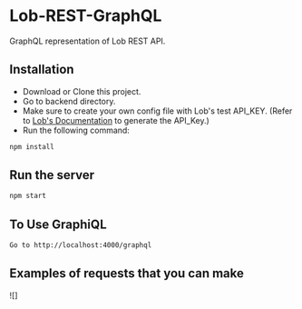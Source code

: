 # Lob-REST-GraphQL
GraphQL representation of Lob REST API.
## Installation
* Download or Clone this project. 
* Go to backend directory.
* Make sure to create your own config file with Lob's test API_KEY. (Refer to [Lob's Documentation](https://lob.com/docs/node#api-keys) to generate the API_Key.)
* Run the following command:
```sh
npm install
```
## Run the server
```sh
npm start
```

## To Use GraphiQL
```sh
Go to http://localhost:4000/graphql
```
## Examples of requests that you can make
![] 

